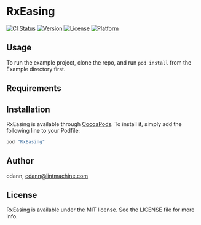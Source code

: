 # RxEasing

[![CI Status](http://img.shields.io/travis/cdann/RxEasing.svg?style=flat)](https://travis-ci.org/cdann/RxEasing)
[![Version](https://img.shields.io/cocoapods/v/RxEasing.svg?style=flat)](http://cocoapods.org/pods/RxEasing)
[![License](https://img.shields.io/cocoapods/l/RxEasing.svg?style=flat)](http://cocoapods.org/pods/RxEasing)
[![Platform](https://img.shields.io/cocoapods/p/RxEasing.svg?style=flat)](http://cocoapods.org/pods/RxEasing)

## Usage

To run the example project, clone the repo, and run `pod install` from the Example directory first.

## Requirements

## Installation

RxEasing is available through [CocoaPods](http://cocoapods.org). To install
it, simply add the following line to your Podfile:

```ruby
pod "RxEasing"
```

## Author

cdann, cdann@lintmachine.com

## License

RxEasing is available under the MIT license. See the LICENSE file for more info.
